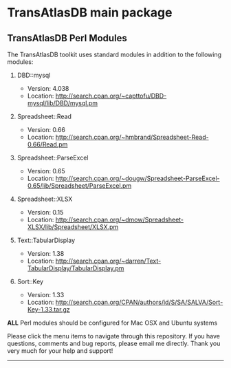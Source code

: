 # TransAtlasDB main package

## TransAtlasDB Perl Modules

The TransAtlasDB toolkit uses standard modules in addition to the following modules:

1. DBD::mysql
	* Version: 4.038
	* Location: http://search.cpan.org/~capttofu/DBD-mysql/lib/DBD/mysql.pm

2. Spreadsheet::Read
	* Version: 0.66
	* Location: http://search.cpan.org/~hmbrand/Spreadsheet-Read-0.66/Read.pm

3. Spreadsheet::ParseExcel
	* Version: 0.65
	* Location: http://search.cpan.org/~dougw/Spreadsheet-ParseExcel-0.65/lib/Spreadsheet/ParseExcel.pm

4. Spreadsheet::XLSX
	* Version: 0.15
	* Location: http://search.cpan.org/~dmow/Spreadsheet-XLSX/lib/Spreadsheet/XLSX.pm

5. Text::TabularDisplay
	* Version: 1.38
	* Location: http://search.cpan.org/~darren/Text-TabularDisplay/TabularDisplay.pm

6. Sort::Key
	* Version: 1.33
	* Location: http://search.cpan.org/CPAN/authors/id/S/SA/SALVA/Sort-Key-1.33.tar.gz


**ALL** Perl modules should be configured for Mac OSX and Ubuntu systems 

Please click the menu items to navigate through this repository. If you have questions, comments and bug reports, please email me directly. Thank you very much for your help and support!

---

